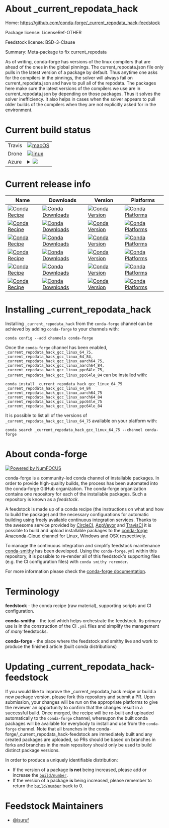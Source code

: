 About _current_repodata_hack
============================

Home: https://github.com/conda-forge/_current_repodata_hack-feedstock

Package license: LicenseRef-OTHER

Feedstock license: BSD-3-Clause

Summary: Meta-package to fix current_repodata

As of writing, conda-forge has versions of the linux compilers that are ahead of the
ones in the global pinnings. The current_repodata.json file only pulls in the latest
version of a package by default. Thus anytime one asks for the compilers in the pinnings,
the solver will always fail on current_repodata.json and have to pull all of the repodata.
The packages here make sure the latest versions of the compilers we use are in
current_repodata.json by depending on those packages. Thus it solves the solver inefficiency.
It also helps in cases when the solver appears to pull older builds of the compilers when they are
not explicitly asked for in the environment.


Current build status
====================


<table><tr>
    <td>Travis</td>
    <td>
      <a href="https://travis-ci.com/conda-forge/_current_repodata_hack-feedstock">
        <img alt="macOS" src="https://img.shields.io/travis/com/conda-forge/_current_repodata_hack-feedstock/master.svg?label=macOS">
      </a>
    </td>
  </tr><tr>
    <td>Drone</td>
    <td>
      <a href="https://cloud.drone.io/conda-forge/_current_repodata_hack-feedstock">
        <img alt="linux" src="https://img.shields.io/drone/build/conda-forge/_current_repodata_hack-feedstock/master.svg?label=Linux">
      </a>
    </td>
  </tr>
    
  <tr>
    <td>Azure</td>
    <td>
      <details>
        <summary>
          <a href="https://dev.azure.com/conda-forge/feedstock-builds/_build/latest?definitionId=10701&branchName=master">
            <img src="https://dev.azure.com/conda-forge/feedstock-builds/_apis/build/status/_current_repodata_hack-feedstock?branchName=master">
          </a>
        </summary>
        <table>
          <thead><tr><th>Variant</th><th>Status</th></tr></thead>
          <tbody><tr>
              <td>linux_64</td>
              <td>
                <a href="https://dev.azure.com/conda-forge/feedstock-builds/_build/latest?definitionId=10701&branchName=master">
                  <img src="https://dev.azure.com/conda-forge/feedstock-builds/_apis/build/status/_current_repodata_hack-feedstock?branchName=master&jobName=linux&configuration=linux_64_" alt="variant">
                </a>
              </td>
            </tr><tr>
              <td>linux_aarch64</td>
              <td>
                <a href="https://dev.azure.com/conda-forge/feedstock-builds/_build/latest?definitionId=10701&branchName=master">
                  <img src="https://dev.azure.com/conda-forge/feedstock-builds/_apis/build/status/_current_repodata_hack-feedstock?branchName=master&jobName=linux&configuration=linux_aarch64_" alt="variant">
                </a>
              </td>
            </tr><tr>
              <td>linux_ppc64le</td>
              <td>
                <a href="https://dev.azure.com/conda-forge/feedstock-builds/_build/latest?definitionId=10701&branchName=master">
                  <img src="https://dev.azure.com/conda-forge/feedstock-builds/_apis/build/status/_current_repodata_hack-feedstock?branchName=master&jobName=linux&configuration=linux_ppc64le_" alt="variant">
                </a>
              </td>
            </tr>
          </tbody>
        </table>
      </details>
    </td>
  </tr>
</table>

Current release info
====================

| Name | Downloads | Version | Platforms |
| --- | --- | --- | --- |
| [![Conda Recipe](https://img.shields.io/badge/recipe-_current_repodata_hack_gcc_linux_64_75-green.svg)](https://anaconda.org/conda-forge/_current_repodata_hack_gcc_linux_64_75) | [![Conda Downloads](https://img.shields.io/conda/dn/conda-forge/_current_repodata_hack_gcc_linux_64_75.svg)](https://anaconda.org/conda-forge/_current_repodata_hack_gcc_linux_64_75) | [![Conda Version](https://img.shields.io/conda/vn/conda-forge/_current_repodata_hack_gcc_linux_64_75.svg)](https://anaconda.org/conda-forge/_current_repodata_hack_gcc_linux_64_75) | [![Conda Platforms](https://img.shields.io/conda/pn/conda-forge/_current_repodata_hack_gcc_linux_64_75.svg)](https://anaconda.org/conda-forge/_current_repodata_hack_gcc_linux_64_75) |
| [![Conda Recipe](https://img.shields.io/badge/recipe-_current_repodata_hack_gcc_linux_64_84-green.svg)](https://anaconda.org/conda-forge/_current_repodata_hack_gcc_linux_64_84) | [![Conda Downloads](https://img.shields.io/conda/dn/conda-forge/_current_repodata_hack_gcc_linux_64_84.svg)](https://anaconda.org/conda-forge/_current_repodata_hack_gcc_linux_64_84) | [![Conda Version](https://img.shields.io/conda/vn/conda-forge/_current_repodata_hack_gcc_linux_64_84.svg)](https://anaconda.org/conda-forge/_current_repodata_hack_gcc_linux_64_84) | [![Conda Platforms](https://img.shields.io/conda/pn/conda-forge/_current_repodata_hack_gcc_linux_64_84.svg)](https://anaconda.org/conda-forge/_current_repodata_hack_gcc_linux_64_84) |
| [![Conda Recipe](https://img.shields.io/badge/recipe-_current_repodata_hack_gcc_linux_aarch64_75-green.svg)](https://anaconda.org/conda-forge/_current_repodata_hack_gcc_linux_aarch64_75) | [![Conda Downloads](https://img.shields.io/conda/dn/conda-forge/_current_repodata_hack_gcc_linux_aarch64_75.svg)](https://anaconda.org/conda-forge/_current_repodata_hack_gcc_linux_aarch64_75) | [![Conda Version](https://img.shields.io/conda/vn/conda-forge/_current_repodata_hack_gcc_linux_aarch64_75.svg)](https://anaconda.org/conda-forge/_current_repodata_hack_gcc_linux_aarch64_75) | [![Conda Platforms](https://img.shields.io/conda/pn/conda-forge/_current_repodata_hack_gcc_linux_aarch64_75.svg)](https://anaconda.org/conda-forge/_current_repodata_hack_gcc_linux_aarch64_75) |
| [![Conda Recipe](https://img.shields.io/badge/recipe-_current_repodata_hack_gcc_linux_aarch64_84-green.svg)](https://anaconda.org/conda-forge/_current_repodata_hack_gcc_linux_aarch64_84) | [![Conda Downloads](https://img.shields.io/conda/dn/conda-forge/_current_repodata_hack_gcc_linux_aarch64_84.svg)](https://anaconda.org/conda-forge/_current_repodata_hack_gcc_linux_aarch64_84) | [![Conda Version](https://img.shields.io/conda/vn/conda-forge/_current_repodata_hack_gcc_linux_aarch64_84.svg)](https://anaconda.org/conda-forge/_current_repodata_hack_gcc_linux_aarch64_84) | [![Conda Platforms](https://img.shields.io/conda/pn/conda-forge/_current_repodata_hack_gcc_linux_aarch64_84.svg)](https://anaconda.org/conda-forge/_current_repodata_hack_gcc_linux_aarch64_84) |
| [![Conda Recipe](https://img.shields.io/badge/recipe-_current_repodata_hack_gcc_linux_ppc64le_75-green.svg)](https://anaconda.org/conda-forge/_current_repodata_hack_gcc_linux_ppc64le_75) | [![Conda Downloads](https://img.shields.io/conda/dn/conda-forge/_current_repodata_hack_gcc_linux_ppc64le_75.svg)](https://anaconda.org/conda-forge/_current_repodata_hack_gcc_linux_ppc64le_75) | [![Conda Version](https://img.shields.io/conda/vn/conda-forge/_current_repodata_hack_gcc_linux_ppc64le_75.svg)](https://anaconda.org/conda-forge/_current_repodata_hack_gcc_linux_ppc64le_75) | [![Conda Platforms](https://img.shields.io/conda/pn/conda-forge/_current_repodata_hack_gcc_linux_ppc64le_75.svg)](https://anaconda.org/conda-forge/_current_repodata_hack_gcc_linux_ppc64le_75) |
| [![Conda Recipe](https://img.shields.io/badge/recipe-_current_repodata_hack_gcc_linux_ppc64le_84-green.svg)](https://anaconda.org/conda-forge/_current_repodata_hack_gcc_linux_ppc64le_84) | [![Conda Downloads](https://img.shields.io/conda/dn/conda-forge/_current_repodata_hack_gcc_linux_ppc64le_84.svg)](https://anaconda.org/conda-forge/_current_repodata_hack_gcc_linux_ppc64le_84) | [![Conda Version](https://img.shields.io/conda/vn/conda-forge/_current_repodata_hack_gcc_linux_ppc64le_84.svg)](https://anaconda.org/conda-forge/_current_repodata_hack_gcc_linux_ppc64le_84) | [![Conda Platforms](https://img.shields.io/conda/pn/conda-forge/_current_repodata_hack_gcc_linux_ppc64le_84.svg)](https://anaconda.org/conda-forge/_current_repodata_hack_gcc_linux_ppc64le_84) |

Installing _current_repodata_hack
=================================

Installing `_current_repodata_hack` from the `conda-forge` channel can be achieved by adding `conda-forge` to your channels with:

```
conda config --add channels conda-forge
```

Once the `conda-forge` channel has been enabled, `_current_repodata_hack_gcc_linux_64_75, _current_repodata_hack_gcc_linux_64_84, _current_repodata_hack_gcc_linux_aarch64_75, _current_repodata_hack_gcc_linux_aarch64_84, _current_repodata_hack_gcc_linux_ppc64le_75, _current_repodata_hack_gcc_linux_ppc64le_84` can be installed with:

```
conda install _current_repodata_hack_gcc_linux_64_75 _current_repodata_hack_gcc_linux_64_84 _current_repodata_hack_gcc_linux_aarch64_75 _current_repodata_hack_gcc_linux_aarch64_84 _current_repodata_hack_gcc_linux_ppc64le_75 _current_repodata_hack_gcc_linux_ppc64le_84
```

It is possible to list all of the versions of `_current_repodata_hack_gcc_linux_64_75` available on your platform with:

```
conda search _current_repodata_hack_gcc_linux_64_75 --channel conda-forge
```


About conda-forge
=================

[![Powered by NumFOCUS](https://img.shields.io/badge/powered%20by-NumFOCUS-orange.svg?style=flat&colorA=E1523D&colorB=007D8A)](http://numfocus.org)

conda-forge is a community-led conda channel of installable packages.
In order to provide high-quality builds, the process has been automated into the
conda-forge GitHub organization. The conda-forge organization contains one repository
for each of the installable packages. Such a repository is known as a *feedstock*.

A feedstock is made up of a conda recipe (the instructions on what and how to build
the package) and the necessary configurations for automatic building using freely
available continuous integration services. Thanks to the awesome service provided by
[CircleCI](https://circleci.com/), [AppVeyor](https://www.appveyor.com/)
and [TravisCI](https://travis-ci.com/) it is possible to build and upload installable
packages to the [conda-forge](https://anaconda.org/conda-forge)
[Anaconda-Cloud](https://anaconda.org/) channel for Linux, Windows and OSX respectively.

To manage the continuous integration and simplify feedstock maintenance
[conda-smithy](https://github.com/conda-forge/conda-smithy) has been developed.
Using the ``conda-forge.yml`` within this repository, it is possible to re-render all of
this feedstock's supporting files (e.g. the CI configuration files) with ``conda smithy rerender``.

For more information please check the [conda-forge documentation](https://conda-forge.org/docs/).

Terminology
===========

**feedstock** - the conda recipe (raw material), supporting scripts and CI configuration.

**conda-smithy** - the tool which helps orchestrate the feedstock.
                   Its primary use is in the construction of the CI ``.yml`` files
                   and simplify the management of *many* feedstocks.

**conda-forge** - the place where the feedstock and smithy live and work to
                  produce the finished article (built conda distributions)


Updating _current_repodata_hack-feedstock
=========================================

If you would like to improve the _current_repodata_hack recipe or build a new
package version, please fork this repository and submit a PR. Upon submission,
your changes will be run on the appropriate platforms to give the reviewer an
opportunity to confirm that the changes result in a successful build. Once
merged, the recipe will be re-built and uploaded automatically to the
`conda-forge` channel, whereupon the built conda packages will be available for
everybody to install and use from the `conda-forge` channel.
Note that all branches in the conda-forge/_current_repodata_hack-feedstock are
immediately built and any created packages are uploaded, so PRs should be based
on branches in forks and branches in the main repository should only be used to
build distinct package versions.

In order to produce a uniquely identifiable distribution:
 * If the version of a package **is not** being increased, please add or increase
   the [``build/number``](https://conda.io/docs/user-guide/tasks/build-packages/define-metadata.html#build-number-and-string).
 * If the version of a package **is** being increased, please remember to return
   the [``build/number``](https://conda.io/docs/user-guide/tasks/build-packages/define-metadata.html#build-number-and-string)
   back to 0.

Feedstock Maintainers
=====================

* [@isuruf](https://github.com/isuruf/)


